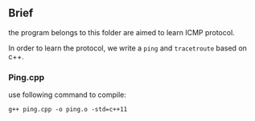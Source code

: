 ## Brief

the program belongs to this folder are aimed to learn ICMP protocol.

In order to learn the protocol, we write a `ping` and `tracetroute` based on c++. 

### Ping.cpp

use following command to compile:

```
g++ ping.cpp -o ping.o -std=c++11
```
